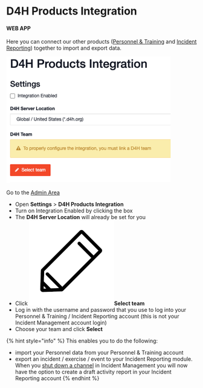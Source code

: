 # D4H Products Integration

#### WEB APP

Here you can connect our other products \([Personnel & Training](../../../../personnel-and-training/getting-started.md) and [Incident Reporting](../../../../incident-reporting/getting-started.md)\) together to import and export data.

![](../../../../.gitbook/assets/d4h-products-integration.png)

Go to the [Admin Area](../../)

* Open **Settings** &gt; **D4H Products Integration**
* Turn on Integration Enabled by clicking the box
* The **D4H Server Location** will already be set for you
* Click ![Image Placeholder](../../../../.gitbook/assets/crayon-icon.png)**Select team**
* Log in with the username and password that you use to log into your Personnel & Training / Incident Reporting account \(this is not your Incident Management account login\)
* Choose your team and click **Select**

{% hint style="info" %}
This enables you to do the following:

* import your Personnel data from your Personnel & Training account
* export an incident / exercise / event to your Incident Reporting module. When you [shut down a channel](../../../channels/shutting-down-a-channel.md) in Incident Management you will now have the option to create a draft activity report in your Incident Reporting account
{% endhint %}

